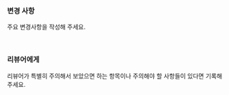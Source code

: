 ### 변경 사항

주요 변경사항을 작성해 주세요.

<br/>

### 리뷰어에게

리뷰어가 특별히 주의해서 보았으면 하는 항목이나 주의해야 할 사항들이 있다면 기록해 주세요.
